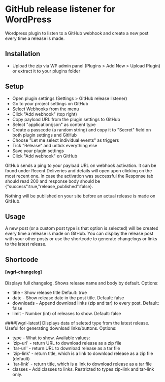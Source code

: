 # GitHub release listener for WordPress
Wordpress plugin to listen to a GitHub webhook and create a new post every time a release is made.

## Installation
- Upload the zip via WP admin panel (Plugins > Add New > Upload Plugin) or extract it to your plugins folder

## Setup
- Open plugin settings (Settings > GitHub release listener)
- Go to your project settings on GitHub
- Select Webhooks from the menu
- Click "Add webhook" (top right)
- Copy payload URL from the plugin settings to GitHub
- Select "application/json" as content type
- Create a passcode (a random string) and copy it to "Secret" field on both plugin settings and GitHub
- Choose "Let me select individual events" as triggers
- Tick "Release" and untick everything else
- Save your plugin settings
- Click "Add webhook" on GitHub

GitHub sends a ping to your payload URL on webhook activation. It can be found under Recent Deliveries and details will open upon clicking on the most recent one. In case the activation was successful the Response tab should read 200 and response body should be {"success":true,"release_published":false}. 

Nothing will be published on your site before an actual release is made on GitHub.

## Usage
A new post (or a custom post type is that option is selected) will be created every time a release is made on GitHub. You can display the release post with your other posts or use the shortcode to generate changelogs or links to the latest release.

## Shortcode
#### [wgrl-changelog]
Displays full changelog. Shows release name and body by default. 
Options: 
- title - Show release title Default: true
- date - Show release date in the post title.	Default: false
- downloads	- Append download links (zip and tar) to every post. Default: false
- limit	- Number (int) of releases to show.	Default: false

####[wgrl-latest]
Displays data of seleted type from the latest release. Useful for generating download links/buttons.
Options:
- type - What to show. Available values:
 - 'zip-url' - return URL to download release as a zip file
 - 'tar-url' - return URL to download release as a tar file
 - 'zip-link' - return title, which is a link to download release as a zip file (default)
 - 'tar-link' - return title, which is a link to download release as a tar file
- classes	- Add classes to links. Restricted to types zip-link and tar-link only.
